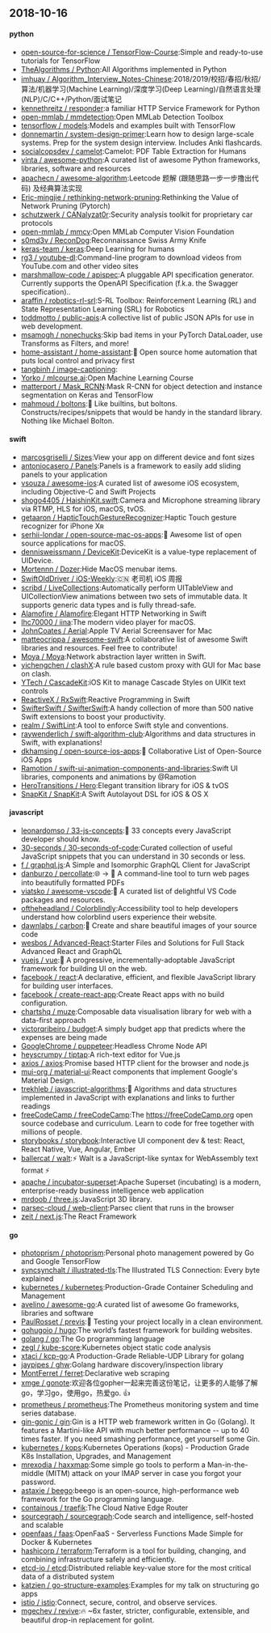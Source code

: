 ## 2018-10-16

#### python
* [open-source-for-science / TensorFlow-Course](https://github.com/open-source-for-science/TensorFlow-Course):Simple and ready-to-use tutorials for TensorFlow
* [TheAlgorithms / Python](https://github.com/TheAlgorithms/Python):All Algorithms implemented in Python
* [imhuay / Algorithm_Interview_Notes-Chinese](https://github.com/imhuay/Algorithm_Interview_Notes-Chinese):2018/2019/校招/春招/秋招/算法/机器学习(Machine Learning)/深度学习(Deep Learning)/自然语言处理(NLP)/C/C++/Python/面试笔记
* [kennethreitz / responder](https://github.com/kennethreitz/responder):a familiar HTTP Service Framework for Python
* [open-mmlab / mmdetection](https://github.com/open-mmlab/mmdetection):Open MMLab Detection Toolbox
* [tensorflow / models](https://github.com/tensorflow/models):Models and examples built with TensorFlow
* [donnemartin / system-design-primer](https://github.com/donnemartin/system-design-primer):Learn how to design large-scale systems. Prep for the system design interview. Includes Anki flashcards.
* [socialcopsdev / camelot](https://github.com/socialcopsdev/camelot):Camelot: PDF Table Extraction for Humans
* [vinta / awesome-python](https://github.com/vinta/awesome-python):A curated list of awesome Python frameworks, libraries, software and resources
* [apachecn / awesome-algorithm](https://github.com/apachecn/awesome-algorithm):Leetcode 题解 (跟随思路一步一步撸出代码) 及经典算法实现
* [Eric-mingjie / rethinking-network-pruning](https://github.com/Eric-mingjie/rethinking-network-pruning):Rethinking the Value of Network Pruning (Pytorch)
* [schutzwerk / CANalyzat0r](https://github.com/schutzwerk/CANalyzat0r):Security analysis toolkit for proprietary car protocols
* [open-mmlab / mmcv](https://github.com/open-mmlab/mmcv):Open MMLab Computer Vision Foundation
* [s0md3v / ReconDog](https://github.com/s0md3v/ReconDog):Reconnaissance Swiss Army Knife
* [keras-team / keras](https://github.com/keras-team/keras):Deep Learning for humans
* [rg3 / youtube-dl](https://github.com/rg3/youtube-dl):Command-line program to download videos from YouTube.com and other video sites
* [marshmallow-code / apispec](https://github.com/marshmallow-code/apispec):A pluggable API specification generator. Currently supports the OpenAPI Specification (f.k.a. the Swagger specification)..
* [araffin / robotics-rl-srl](https://github.com/araffin/robotics-rl-srl):S-RL Toolbox: Reinforcement Learning (RL) and State Representation Learning (SRL) for Robotics
* [toddmotto / public-apis](https://github.com/toddmotto/public-apis):A collective list of public JSON APIs for use in web development.
* [msamogh / nonechucks](https://github.com/msamogh/nonechucks):Skip bad items in your PyTorch DataLoader, use Transforms as Filters, and more!
* [home-assistant / home-assistant](https://github.com/home-assistant/home-assistant):🏡
Open source home automation that puts local control and privacy first
* [tangbinh / image-captioning](https://github.com/tangbinh/image-captioning):
* [Yorko / mlcourse.ai](https://github.com/Yorko/mlcourse.ai):Open Machine Learning Course
* [matterport / Mask_RCNN](https://github.com/matterport/Mask_RCNN):Mask R-CNN for object detection and instance segmentation on Keras and TensorFlow
* [mahmoud / boltons](https://github.com/mahmoud/boltons):🔩
Like builtins, but boltons. Constructs/recipes/snippets that would be handy in the standard library. Nothing like Michael Bolton.

#### swift
* [marcosgriselli / Sizes](https://github.com/marcosgriselli/Sizes):View your app on different device and font sizes
* [antoniocasero / Panels](https://github.com/antoniocasero/Panels):Panels is a framework to easily add sliding panels to your application
* [vsouza / awesome-ios](https://github.com/vsouza/awesome-ios):A curated list of awesome iOS ecosystem, including Objective-C and Swift Projects
* [shogo4405 / HaishinKit.swift](https://github.com/shogo4405/HaishinKit.swift):Camera and Microphone streaming library via RTMP, HLS for iOS, macOS, tvOS.
* [getaaron / HapticTouchGestureRecognizer](https://github.com/getaaron/HapticTouchGestureRecognizer):Haptic Touch gesture recognizer for iPhone Xʀ
* [serhii-londar / open-source-mac-os-apps](https://github.com/serhii-londar/open-source-mac-os-apps):🚀
Awesome list of open source applications for macOS.
* [dennisweissmann / DeviceKit](https://github.com/dennisweissmann/DeviceKit):DeviceKit is a value-type replacement of UIDevice.
* [Mortennn / Dozer](https://github.com/Mortennn/Dozer):Hide MacOS menubar items.
* [SwiftOldDriver / iOS-Weekly](https://github.com/SwiftOldDriver/iOS-Weekly):🇨🇳
老司机 iOS 周报
* [scribd / LiveCollections](https://github.com/scribd/LiveCollections):Automatically perform UITableView and UICollectionView animations between two sets of immutable data. It supports generic data types and is fully thread-safe.
* [Alamofire / Alamofire](https://github.com/Alamofire/Alamofire):Elegant HTTP Networking in Swift
* [lhc70000 / iina](https://github.com/lhc70000/iina):The modern video player for macOS.
* [JohnCoates / Aerial](https://github.com/JohnCoates/Aerial):Apple TV Aerial Screensaver for Mac
* [matteocrippa / awesome-swift](https://github.com/matteocrippa/awesome-swift):A collaborative list of awesome Swift libraries and resources. Feel free to contribute!
* [Moya / Moya](https://github.com/Moya/Moya):Network abstraction layer written in Swift.
* [yichengchen / clashX](https://github.com/yichengchen/clashX):A rule based custom proxy with GUI for Mac base on clash.
* [YTech / CascadeKit](https://github.com/YTech/CascadeKit):iOS Kit to manage Cascade Styles on UIKit text controls
* [ReactiveX / RxSwift](https://github.com/ReactiveX/RxSwift):Reactive Programming in Swift
* [SwifterSwift / SwifterSwift](https://github.com/SwifterSwift/SwifterSwift):A handy collection of more than 500 native Swift extensions to boost your productivity.
* [realm / SwiftLint](https://github.com/realm/SwiftLint):A tool to enforce Swift style and conventions.
* [raywenderlich / swift-algorithm-club](https://github.com/raywenderlich/swift-algorithm-club):Algorithms and data structures in Swift, with explanations!
* [dkhamsing / open-source-ios-apps](https://github.com/dkhamsing/open-source-ios-apps):📱
Collaborative List of Open-Source iOS Apps
* [Ramotion / swift-ui-animation-components-and-libraries](https://github.com/Ramotion/swift-ui-animation-components-and-libraries):Swift UI libraries, components and animations by @Ramotion
* [HeroTransitions / Hero](https://github.com/HeroTransitions/Hero):Elegant transition library for iOS & tvOS
* [SnapKit / SnapKit](https://github.com/SnapKit/SnapKit):A Swift Autolayout DSL for iOS & OS X

#### javascript
* [leonardomso / 33-js-concepts](https://github.com/leonardomso/33-js-concepts):📜
33 concepts every JavaScript developer should know.
* [30-seconds / 30-seconds-of-code](https://github.com/30-seconds/30-seconds-of-code):Curated collection of useful JavaScript snippets that you can understand in 30 seconds or less.
* [f / graphql.js](https://github.com/f/graphql.js):A Simple and Isomorphic GraphQL Client for JavaScript
* [danburzo / percollate](https://github.com/danburzo/percollate):🌐
→
📖
A command-line tool to turn web pages into beautifully formatted PDFs
* [viatsko / awesome-vscode](https://github.com/viatsko/awesome-vscode):🎨
A curated list of delightful VS Code packages and resources.
* [oftheheadland / Colorblindly](https://github.com/oftheheadland/Colorblindly):Accessibility tool to help developers understand how colorblind users experience their website.
* [dawnlabs / carbon](https://github.com/dawnlabs/carbon):🎨
Create and share beautiful images of your source code
* [wesbos / Advanced-React](https://github.com/wesbos/Advanced-React):Starter Files and Solutions for Full Stack Advanced React and GraphQL
* [vuejs / vue](https://github.com/vuejs/vue):🖖
A progressive, incrementally-adoptable JavaScript framework for building UI on the web.
* [facebook / react](https://github.com/facebook/react):A declarative, efficient, and flexible JavaScript library for building user interfaces.
* [facebook / create-react-app](https://github.com/facebook/create-react-app):Create React apps with no build configuration.
* [chartshq / muze](https://github.com/chartshq/muze):Composable data visualisation library for web with a data-first approach
* [victorqribeiro / budget](https://github.com/victorqribeiro/budget):A simply budget app that predicts where the expenses are being made
* [GoogleChrome / puppeteer](https://github.com/GoogleChrome/puppeteer):Headless Chrome Node API
* [heyscrumpy / tiptap](https://github.com/heyscrumpy/tiptap):A rich-text editor for Vue.js
* [axios / axios](https://github.com/axios/axios):Promise based HTTP client for the browser and node.js
* [mui-org / material-ui](https://github.com/mui-org/material-ui):React components that implement Google's Material Design.
* [trekhleb / javascript-algorithms](https://github.com/trekhleb/javascript-algorithms):🤖
Algorithms and data structures implemented in JavaScript with explanations and links to further readings
* [freeCodeCamp / freeCodeCamp](https://github.com/freeCodeCamp/freeCodeCamp):The https://freeCodeCamp.org open source codebase and curriculum. Learn to code for free together with millions of people.
* [storybooks / storybook](https://github.com/storybooks/storybook):Interactive UI component dev & test: React, React Native, Vue, Angular, Ember
* [ballercat / walt](https://github.com/ballercat/walt):⚡️
Walt is a JavaScript-like syntax for WebAssembly text format
⚡️
* [apache / incubator-superset](https://github.com/apache/incubator-superset):Apache Superset (incubating) is a modern, enterprise-ready business intelligence web application
* [mrdoob / three.js](https://github.com/mrdoob/three.js):JavaScript 3D library.
* [parsec-cloud / web-client](https://github.com/parsec-cloud/web-client):Parsec client that runs in the browser
* [zeit / next.js](https://github.com/zeit/next.js):The React Framework

#### go
* [photoprism / photoprism](https://github.com/photoprism/photoprism):Personal photo management powered by Go and Google TensorFlow
* [syncsynchalt / illustrated-tls](https://github.com/syncsynchalt/illustrated-tls):The Illustrated TLS Connection: Every byte explained
* [kubernetes / kubernetes](https://github.com/kubernetes/kubernetes):Production-Grade Container Scheduling and Management
* [avelino / awesome-go](https://github.com/avelino/awesome-go):A curated list of awesome Go frameworks, libraries and software
* [PaulRosset / previs](https://github.com/PaulRosset/previs):🎯
Testing your project locally in a clean environment.
* [gohugoio / hugo](https://github.com/gohugoio/hugo):The world’s fastest framework for building websites.
* [golang / go](https://github.com/golang/go):The Go programming language
* [zegl / kube-score](https://github.com/zegl/kube-score):Kubernetes object static code analysis
* [xtaci / kcp-go](https://github.com/xtaci/kcp-go):A Production-Grade Reliable-UDP Library for golang
* [jaypipes / ghw](https://github.com/jaypipes/ghw):Golang hardware discovery/inspection library
* [MontFerret / ferret](https://github.com/MontFerret/ferret):Declarative web scraping
* [xmge / gonote](https://github.com/xmge/gonote):欢迎各位gopher一起来完善这份笔记，让更多的人能够了解go，学习go，使用go，热爱go.
👍
* [prometheus / prometheus](https://github.com/prometheus/prometheus):The Prometheus monitoring system and time series database.
* [gin-gonic / gin](https://github.com/gin-gonic/gin):Gin is a HTTP web framework written in Go (Golang). It features a Martini-like API with much better performance -- up to 40 times faster. If you need smashing performance, get yourself some Gin.
* [kubernetes / kops](https://github.com/kubernetes/kops):Kubernetes Operations (kops) - Production Grade K8s Installation, Upgrades, and Management
* [mrexodia / haxxmap](https://github.com/mrexodia/haxxmap):Some simple go tools to perform a Man-in-the-middle (MITM) attack on your IMAP server in case you forgot your password.
* [astaxie / beego](https://github.com/astaxie/beego):beego is an open-source, high-performance web framework for the Go programming language.
* [containous / traefik](https://github.com/containous/traefik):The Cloud Native Edge Router
* [sourcegraph / sourcegraph](https://github.com/sourcegraph/sourcegraph):Code search and intelligence, self-hosted and scalable
* [openfaas / faas](https://github.com/openfaas/faas):OpenFaaS - Serverless Functions Made Simple for Docker & Kubernetes
* [hashicorp / terraform](https://github.com/hashicorp/terraform):Terraform is a tool for building, changing, and combining infrastructure safely and efficiently.
* [etcd-io / etcd](https://github.com/etcd-io/etcd):Distributed reliable key-value store for the most critical data of a distributed system
* [katzien / go-structure-examples](https://github.com/katzien/go-structure-examples):Examples for my talk on structuring go apps
* [istio / istio](https://github.com/istio/istio):Connect, secure, control, and observe services.
* [mgechev / revive](https://github.com/mgechev/revive):🔥
~6x faster, stricter, configurable, extensible, and beautiful drop-in replacement for golint.
